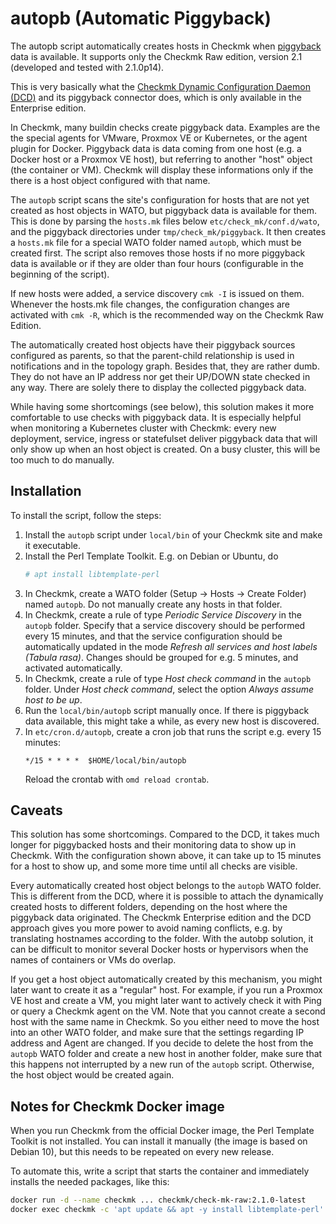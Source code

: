 # autopb (Automatic Piggyback)

The autopb script automatically creates hosts in Checkmk when
[piggyback](https://docs.checkmk.com/latest/en/piggyback.html) data
is available. It supports only the Checkmk Raw edition, version 2.1
(developed and tested with 2.1.0p14).

This is very basically what the
[Checkmk Dynamic Configuration Daemon (DCD)](https://docs.checkmk.com/latest/en/dcd.html)
and its piggyback connector does, which is only available in the Enterprise edition.

In Checkmk, many buildin checks create piggyback data. Examples are the the
special agents for VMware, Proxmox VE or Kubernetes, or the agent plugin for Docker.
Piggyback data is data coming from one host (e.g. a Docker host or a Proxmox VE
host), but referring to another "host" object (the container or VM). Checkmk will
display these informations only if the there is a host object configured with
that name.

The `autopb` script scans the site's configuration for hosts that are not yet
created as host objects in WATO, but piggyback data is available for them. This
is done by parsing the `hosts.mk` files below `etc/check_mk/conf.d/wato`, and the
piggyback directories under `tmp/check_mk/piggyback`. It then creates a `hosts.mk`
file for a special WATO folder named `autopb`, which must be created first. The
script also removes those hosts if no more piggyback data is available or if
they are older than four hours (configurable in the beginning of the script).

If new hosts were added, a service discovery `cmk -I` is issued on them.
Whenever the hosts.mk file changes, the configuration changes are activated
with `cmk -R`, which is the recommended way on the Checkmk Raw Edition.

The automatically created host objects have their piggyback sources configured
as parents, so that the parent-child relationship is used in notifications and
in the topology graph. Besides that, they are rather dumb. They do not have an
IP address nor get their UP/DOWN state checked in any way. There are solely
there to display the collected piggyback data.

While having some shortcomings (see below), this solution makes it more
comfortable to use checks with piggyback data. It is especially helpful when
monitoring a Kubernetes cluster with Checkmk: every new deployment, service,
ingress or statefulset deliver piggyback data that will only show up when an
host object is created. On a busy cluster, this will be too much to do
manually.

## Installation

To install the script, follow the steps:

1. Install the `autopb` script under `local/bin` of your Checkmk site and make
   it executable.
2. Install the Perl Template Toolkit. E.g. on Debian or Ubuntu, do
   ```bash
   # apt install libtemplate-perl
   ```
3. In Checkmk, create a WATO folder (Setup -> Hosts -> Create Folder) named
   `autopb`. Do not manually create any hosts in that folder.
4. In Checkmk, create a rule of type _Periodic Service Discovery_ in the
   `autopb` folder. Specify that a service discovery should be performed
   every 15 minutes, and that the service configuration should be automatically
   updated in the mode _Refresh all services and host labels (Tabula rasa)_.
   Changes should be grouped for e.g. 5 minutes, and activated automatically.
5. In Checkmk, create a rule of type _Host check command_ in the `autopb` folder.
   Under _Host check command_, select the option _Always assume host to be up_.
6. Run the `local/bin/autopb` script manually once. If there is piggyback
   data available, this might take a while, as every new host is discovered.
7. In `etc/cron.d/autopb`, create a cron job that runs the script e.g. every 15
   minutes:
   ```
   */15 * * * *  $HOME/local/bin/autopb
   ```
   Reload the crontab with `omd reload crontab`.

## Caveats

This solution has some shortcomings. Compared to the DCD, it takes much longer
for piggybacked hosts and their monitoring data to show up in Checkmk. With the
configuration shown above, it can take up to 15 minutes for a host to show up,
and some more time until all checks are visible.

Every automatically created host object belongs to the `autopb` WATO folder.
This is different from the DCD, where it is possible to attach the dynamically
created hosts to different folders, depending on the host where the piggyback
data originated.
The Checkmk Enterprise edition and the DCD approach gives you more power to avoid
naming conflicts, e.g. by translating hostnames according to the folder. With
the autobp solution, it can be difficult to monitor several Docker hosts or
hypervisors when the names of containers or VMs do overlap.

If you get a host object automatically created by this mechanism, you might
later want to create it as a "regular" host. For example, if you run a
Proxmox VE host and create a VM, you might later want to actively check it with
Ping or query a Checkmk agent on the VM. Note that you cannot create a second
host with the same name in Checkmk. So you either need to move the host into an
other WATO folder, and make sure that the settings regarding IP address and
Agent are changed. If you decide to delete the host from the `autopb` WATO folder
and create a new host in another folder, make sure that this happens not interrupted
by a new run of the `autopb` script. Otherwise, the host object would be created
again.

## Notes for Checkmk Docker image

When you run Checkmk from the official Docker image, the Perl Template Toolkit
is not installed. You can install it manually (the image is based on Debian 10),
but this needs to be repeated on every new release.

To automate this, write a script that starts the container and immediately
installs the needed packages, like this:

```bash
docker run -d --name checkmk ... checkmk/check-mk-raw:2.1.0-latest
docker exec checkmk -c 'apt update && apt -y install libtemplate-perl'
```
